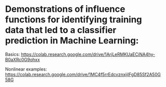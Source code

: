 # Demonstrations of influence functions for identifying training data that led to a classifier prediction in Machine Learning:

Basics: https://colab.research.google.com/drive/1ArjLeRMKUaECiNA4hy-B0aXRc0G9ohxx

Nonlinear examples: https://colab.research.google.com/drive/1MC4f5rrEdcvznxijIFgD85Sf2A50G58G
